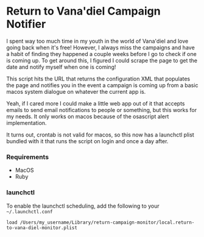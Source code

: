 # Return to Vana'diel Campaign Notifier

I spent way too much time in my youth in the world of Vana'diel and love going back when it's free! However, I always miss the campaigns and have a habit of finding they happened a couple weeks before I go to check if one is coming up. To get around this, I figured I could scrape the page to get the date and notify myself when one is coming!

This script hits the URL that returns the configuration XML that populates the page and notifies you in the event a campaign is coming up from a basic macos system dialogue on whatever the current app is.

Yeah, if I cared more I could make a little web app out of it that accepts emails to send email notifications to people or something, but this works for my needs. It only works on macos because of the osascript alert implementation.

It turns out, crontab is not valid for macos, so this now has a launchctl plist bundled with it that runs the script on login and once a day after.

### Requirements
- MacOS
- Ruby

### launchctl

To enable the launchctl scheduling, add the following to your `~/.launchctl.conf`

```
load /Users/my_username/Library/return-campaign-monitor/local.return-to-vana-diel-monitor.plist
```